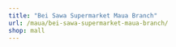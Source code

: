 ```yaml
---
title: "Bei Sawa Supermarket Maua Branch"
url: /maua/bei-sawa-supermarket-maua-branch/
shop: mall
---
```

